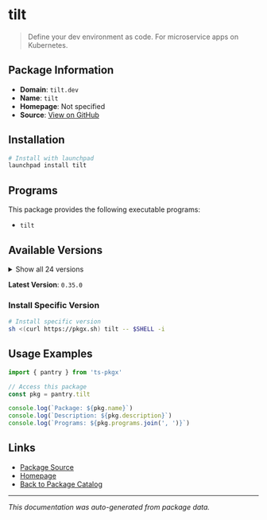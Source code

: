 # tilt

> Define your dev environment as code. For microservice apps on Kubernetes.

## Package Information

- **Domain**: `tilt.dev`
- **Name**: `tilt`
- **Homepage**: Not specified
- **Source**: [View on GitHub](https://github.com/pkgxdev/pantry/tree/main/projects/tilt.dev/package.yml)

## Installation

```bash
# Install with launchpad
launchpad install tilt
```

## Programs

This package provides the following executable programs:

- `tilt`

## Available Versions

<details>
<summary>Show all 24 versions</summary>

- `0.35.0`, `0.34.5`, `0.34.4`, `0.34.3`, `0.34.2`
- `0.34.1`, `0.34.0`, `0.33.22`, `0.33.21`, `0.33.20`
- `0.33.19`, `0.33.18`, `0.33.17`, `0.33.16`, `0.33.15`
- `0.33.14`, `0.33.13`, `0.33.12`, `0.33.11`, `0.33.10`
- `0.33.9`, `0.33.8`, `0.33.7`, `0.33.6`

</details>

**Latest Version**: `0.35.0`

### Install Specific Version

```bash
# Install specific version
sh <(curl https://pkgx.sh) tilt -- $SHELL -i
```

## Usage Examples

```typescript
import { pantry } from 'ts-pkgx'

// Access this package
const pkg = pantry.tilt

console.log(`Package: ${pkg.name}`)
console.log(`Description: ${pkg.description}`)
console.log(`Programs: ${pkg.programs.join(', ')}`)
```

## Links

- [Package Source](https://github.com/pkgxdev/pantry/tree/main/projects/tilt.dev/package.yml)
- [Homepage](#)
- [Back to Package Catalog](../package-catalog.md)

---

*This documentation was auto-generated from package data.*
